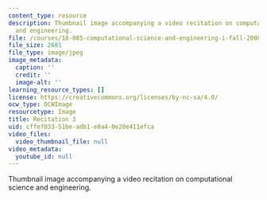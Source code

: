```yaml
---
content_type: resource
description: Thumbnail image accompanying a video recitation on computational science
  and engineering.
file: /courses/18-085-computational-science-and-engineering-i-fall-2008/cffef03351beadb1e0a40e20e411efca_r3.jpg
file_size: 2681
file_type: image/jpeg
image_metadata:
  caption: ''
  credit: ''
  image-alt: ''
learning_resource_types: []
license: https://creativecommons.org/licenses/by-nc-sa/4.0/
ocw_type: OCWImage
resourcetype: Image
title: Recitation 3
uid: cffef033-51be-adb1-e0a4-0e20e411efca
video_files:
  video_thumbnail_file: null
video_metadata:
  youtube_id: null
---
```

Thumbnail image accompanying a video recitation on computational science and engineering.
